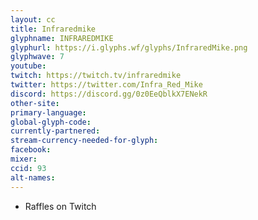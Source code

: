 ```yaml
---
layout: cc
title: Infraredmike
glyphname: INFRAREDMIKE
glyphurl: https://i.glyphs.wf/glyphs/InfraredMike.png
glyphwave: 7
youtube: 
twitch: https://twitch.tv/infraredmike
twitter: https://twitter.com/Infra_Red_Mike
discord: https://discord.gg/0z0EeQblkX7ENekR
other-site: 
primary-language: 
global-glyph-code: 
currently-partnered: 
stream-currency-needed-for-glyph: 
facebook: 
mixer: 
ccid: 93
alt-names: 
---
```

* Raffles on Twitch
